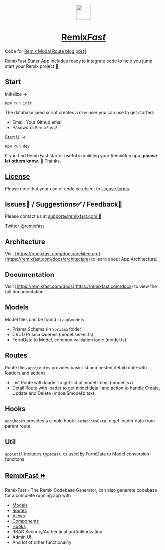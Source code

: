 <p align="center">
  <a href="https://remixfast.com">
    <img src="https://remixfast.com/images/logo.png" height="48px" width="48px">
    <h1 align="center">Remix<i>Fast</i></h1>
  </a>
</p>

Code for [Remix Modal Route blog post](https://remixfast.com/blog/remix-modal-route)👀

RemixFast Stater App includes ready to integrate code to help you jump start your Remix project 🚀.

## Start

Initialize =>

```
npm run init
```

The database seed script creates a new user you can use to get started:

- Email: Your Github email
- Password: `RemixFast8`

Start UI =>

```
npm run dev
```

If you find RemixFast starter useful in building your RemixRun app, **please let others know**. 🙏 Thanks.

## [License](https://www.remixfast.com/license)

Please note that your use of code is subject to [license terms](https://www.remixfast.com/license).

## Issues🐛 / Suggestions✅ / Feedback🤔

Please contact us at [support@remixfast.com 💌](mailto://support@remixfast.com)

Twitter [@remixfast](https://twitter.com/remixfast)

## Architecture

Visit [https://remixfast.com/docs/architecture](https://remixfast.com/docs/architecture) to learn about App Architecture.

## Documentation

Visit [https://remixfast.com/docs](https://remixfast.com/docs) to view the full documentation.

## Models

Model files can be found in `app\models`

- Prisma Schema (in `\prisma` folder)
- CRUD Prisma Queries (model.server.ts)
- FormData to Model, common validation logic (model.ts)

## Routes

Route files `app\routes` provides basic list and nested detail route with loaders and actions

- List Route with loader to get list of model items (model.tsx)
- Detail Route with loader to get model detail and action to handle Create, Update and Delete (mdoel\$modelId.tsx)

## Hooks

`app\hooks` provides a simple hook `useMatchesData` to get loader data from parent route.

## Util

`app\util` includes `typecast.ts` used by FormData to Model conversion funcitons

## [RemixFast ⏩](https://remixfast.com)

RemixFast - The Remix Codebase Generator, can also generate codebase for a complete running app with

- [Models](https://remixfast.com/docs/models)
- [Routes](https://remixfast.com/docs/routes)
- [Views](https://remixfast.com/docs/views)
- [Components](https://remixfast.com/docs/components)
- [Hooks](https://remixfast.com/docs/hooks)
- RBAC Security/Authentication/Authorization
- Admin UI
- And lot of other functionality
